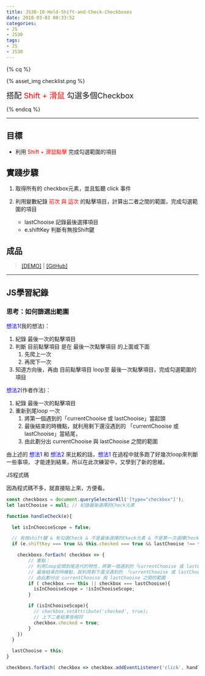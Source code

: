 ```yaml
---
title: JS30-10-Hold-Shift-and-Check-Checkboxes
date: 2018-03-03 00:33:52
categories:
- JS
- JS30
tags:
- JS
- JS30
---
```


{% cq %}

{% asset_img checklist.png %}

<font style="font-size:20px;">搭配 <font color="red">Shift + 滑鼠</font> 勾選多個Checkbox</font>

{% endcq %}

<!-- more -->
***

## 目標

- 利用 <font color="red">Shift + 滑鼠點擊</font> 完成勾選範圍的項目

## 實踐步驟

1. 取得所有的 checkbox元素，並且監聽 click 事件

2. 利用變數紀錄 <font color="red">前次 與 這次</font> 的點擊項目，計算出二者之間的範圍，完成勾選範圍的項目
    - lastChooise 記錄最後選擇項目
    - e.shiftKey 判斷有無按Shift鍵

## 成品

>[[DEMO]](https://kanboo.github.io/JavaScript30/10%20-%20Hold%20Shift%20and%20Check%20Checkboxes/) | [[GitHub]](https://github.com/kanboo/JavaScript30/blob/master/10%20-%20Hold%20Shift%20and%20Check%20Checkboxes/index.html)


***
## JS學習紀錄

### 思考：如何篩選出範圍

<font color="blue">想法1</font>(我的想法)：

1. 紀錄 最後一次的點擊項目
2. 判斷 目前點擊項目 是在 最後一次點擊項目 的上面或下面
    1. 先爬上一次
    2. 再爬下一次
3. 知道方向後，再由 目前點擊項目 loop至 最後一次點擊項目，完成勾選範圍的項目

<font color="blue">想法2</font>(作者作法)：


1. 紀錄 最後一次的點擊項目
2. 重新到尾loop 一次
    1. 將第一個遇到的「currentChooise 或 lastChooise」當起頭
    2. 最後結束的時機點，就利用剩下還沒遇到的 「currentChooise 或 lastChooise」當結尾，
    3. 由此劃分出 currentChooise 與 lastChooise 之間的範圍

由上述的 <font color="blue">想法1</font> 和 <font color="blue">想法2</font> 來比較的話，<font color="blue">想法1</font> 在過程中就多跑了好幾次loop來判斷一些事項，
才能達到結果，所以在此次練習中，又學到了新的思維。

<span id="inline-purple">JS程式碼</span>

因為程式碼不多，就直接貼上來，方便看。

``` js 整段程式碼
const checkboxs = document.querySelectorAll('[type="checkbox"]');
let lastChooise = null; // 紀錄最後選擇的Check元素

function handleCheck(e){

  let isInChooiseScope = false;

  // 有按shift鍵 & 有勾選Check & 不是最後選擇的Ckeck元素 & 不是第一次選擇Check
  if (e.shiftKey === true && this.checked === true && lastChooise !== this && lastChooise !== null){

    checkboxs.forEach( checkbox => {
        // 重點：
        // 利用loop從頭到尾迭代的特性，將第一個遇到的「currentChooise 或 lastChooise」當起頭
        // 最後結束的時機點，就利用剩下還沒遇到的 「currentChooise 或 lastChooise」當結尾，
        // 由此劃分出 currentChooise 與 lastChooise 之間的範圍
        if ( checkbox === this || checkbox === lastChooise){
          isInChooiseScope = !isInChooiseScope;
        }

        if (isInChooiseScope){
          // checkbox.setAttribute('checked', true);
          // 上下二者結果皆相同
          checkbox.checked = true;
        }
    })
  }

  lastChooise = this;
}

checkboxs.forEach( checkbox => checkbox.addEventListener('click', handleCheck))
```